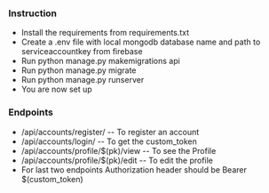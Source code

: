 ### Instruction
- Install the requirements from requirements.txt
- Create a .env file with local mongodb database name and path to serviceaccountkey from firebase
- Run python manage.py makemigrations api
- Run python manage.py migrate
- Run python manage.py runserver
- You are now set up

### Endpoints
- /api/accounts/register/ -- To register an account 
- /api/accounts/login/ -- To get the custom_token
- /api/accounts/profile/$(pk)/view -- To see the Profile
- /api/accounts/profile/$(pk)/edit -- To edit the profile
- For last two endpoints Authorization header should be Bearer $(custom_token)